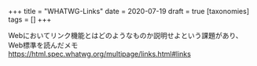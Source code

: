 +++
title = "WHATWG-Links"
date = 2020-07-19
draft = true
[taxonomies]
tags = []
+++

Webにおいてリンク機能とはどのようなものか説明せよという課題があり、Web標準を読んだメモ
https://html.spec.whatwg.org/multipage/links.html#links
